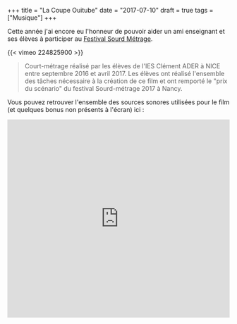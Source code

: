 +++
title = "La Coupe Ouitube"
date = "2017-07-10"
draft = true
tags = ["Musique"]
+++

Cette année j'ai encore eu l'honneur de pouvoir aider un ami enseignant et ses élèves à participer au [Festival Sourd Métrage](http://associationsourdmetrage.weebly.com/).


{{< vimeo 224825900 >}}

> Court-métrage réalisé par les élèves de l'IES Clément ADER à NICE entre septembre 2016 et avril 2017. Les élèves ont réalisé l'ensemble des tâches nécessaire à la création de ce film et ont remporté le "prix du scénario" du festival Sourd-métrage 2017 à Nancy.

Vous pouvez retrouver l'ensemble des sources sonores utilisées pour le film (et quelques bonus non présents à l'écran) ici :

<iframe width="100%" height="450" scrolling="no" frameborder="no" src="https://w.soundcloud.com/player/?url=https%3A//api.soundcloud.com/playlists/324643062&amp;auto_play=false&amp;hide_related=false&amp;show_comments=true&amp;show_user=true&amp;show_reposts=false&amp;visual=true"></iframe>
